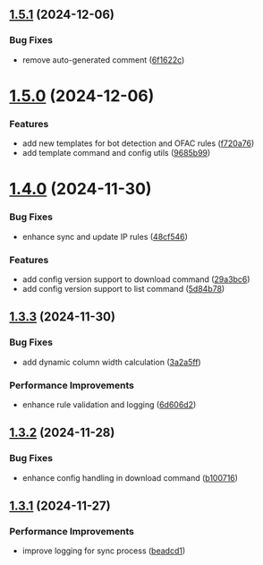 ## [1.5.1](https://github.com/gfargo/vercel-doorman/compare/v1.5.0...v1.5.1) (2024-12-06)


### Bug Fixes

* remove auto-generated comment ([6f1622c](https://github.com/gfargo/vercel-doorman/commit/6f1622cfeb2dc817519f47eccd2614cea0ce79aa))

# [1.5.0](https://github.com/gfargo/vercel-doorman/compare/v1.4.0...v1.5.0) (2024-12-06)


### Features

* add new templates for bot detection and OFAC rules ([f720a76](https://github.com/gfargo/vercel-doorman/commit/f720a76412211c9960d6538378093dd90d7ed30c))
* add template command and config utils ([9685b99](https://github.com/gfargo/vercel-doorman/commit/9685b9999f4ae33bebfff1ddf36ef38a17f5ec60))

# [1.4.0](https://github.com/gfargo/vercel-doorman/compare/v1.3.3...v1.4.0) (2024-11-30)


### Bug Fixes

* enhance sync and update IP rules ([48cf546](https://github.com/gfargo/vercel-doorman/commit/48cf5465e0e04bc318a46ca99b68018242f11b45))


### Features

* add config version support to download command ([29a3bc6](https://github.com/gfargo/vercel-doorman/commit/29a3bc6651ea3297fd4759a550deb58b14f7048f))
* add config version support to list command ([5d84b78](https://github.com/gfargo/vercel-doorman/commit/5d84b787740100c4386e656e909814549dd0d22d))

## [1.3.3](https://github.com/gfargo/vercel-doorman/compare/v1.3.2...v1.3.3) (2024-11-30)


### Bug Fixes

* add dynamic column width calculation ([3a2a5ff](https://github.com/gfargo/vercel-doorman/commit/3a2a5ff12655c408065dd2e80759548075dcdc94))


### Performance Improvements

* enhance rule validation and logging ([6d606d2](https://github.com/gfargo/vercel-doorman/commit/6d606d22a3d5e9f05180198eb538e88f687309a0))

## [1.3.2](https://github.com/gfargo/vercel-doorman/compare/v1.3.1...v1.3.2) (2024-11-28)


### Bug Fixes

* enhance config handling in download command ([b100716](https://github.com/gfargo/vercel-doorman/commit/b10071689bb643cb511ccac4f0c9de5e7141a2de))

## [1.3.1](https://github.com/gfargo/vercel-doorman/compare/v1.3.0...v1.3.1) (2024-11-27)


### Performance Improvements

* improve logging for sync process ([beadcd1](https://github.com/gfargo/vercel-doorman/commit/beadcd13494ccbda48b69a8e7e1fef19a4a1c4b8))
